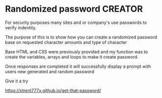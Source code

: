 # Randomized password CREATOR

For security purposes many sites and or company's use passwords to verify indentity.

The purpose of this is to show how you can create a randomized password base on requested character amounts and type of character

Base HTML and CSS were previously provided and my function was to create the variables, arrays and loops to make it create password. 

Once responses are completed it will successfully display a prompt with users new generated and random password


Give it a try

https://xtrent777x.github.io/get-that-password/

